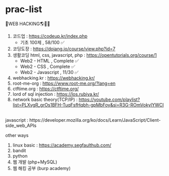 # prac-list

🔰WEB HACKING🌎🏴‍☠️
1. 코드업 : https://codeup.kr/index.php
   - 기초 100제 , 58/100 ✅
3. 코딩도장 : https://dojang.io/course/view.php?id=7
4. 생활코딩 html, css, javascript, php : https://opentutorials.org/course/1
   - Web2 - HTML , Complete ✅
   - Web2 - CSS , Complete ✅
   - Web2 - Javascript , 11/30 ✅
6. webhacking.kr : https://webhacking.kr/
7. root-me-org : https://www.root-me.org/?lang=en
8. ctftime.org : https://ctftime.org/
9. lord of sql injection : https://los.rubiya.kr/
10. network basic theory(TCP/IP) : https://youtube.com/playlist?list=PLXvgR_grOs1BFH-TuqFsfHqbh-gpMbFoy&si=R3G-ROmVokylYWCI
<br>
javascript : https://developer.mozilla.org/ko/docs/Learn/JavaScript/Client-side_web_APIs

other ways
1. linux basic : https://academy.segfaulthub.com/
2. bandit
3. python
4. 웹 개발 (php+MySQL)
5. 웹 해킹 공부 (burp academy)
